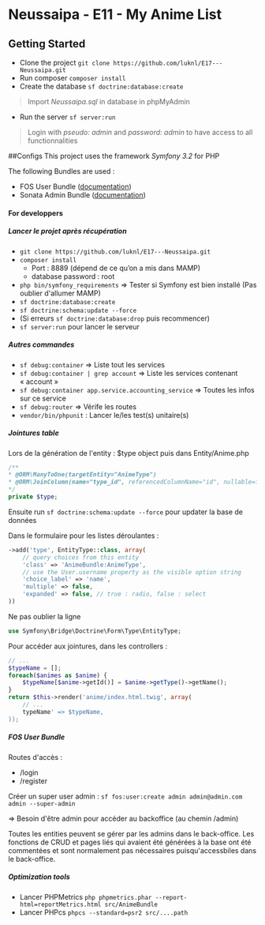 Neussaipa - E11 - My Anime List
========================

## Getting Started

* Clone the project `git clone https://github.com/luknl/E17---Neussaipa.git`
* Run composer `composer install`
* Create the database `sf doctrine:database:create`
> Import *Neussaipa.sql* in database in phpMyAdmin
* Run the server `sf server:run`
> Login with *pseudo: admin* and *password: admin* to have access to all functionnalities

##Configs
This project uses the framework *Symfony 3.2* for PHP

The following Bundles are used : 
* FOS User Bundle ([documentation](http://symfony.com/doc/current/bundles/FOSUserBundle/index.html))
* Sonata Admin Bundle ([documentation](https://symfony.com/doc/current/bundles/SonataAdminBundle/index.html))


#### For developpers

##### Lancer le projet après récupération


* `git clone https://github.com/luknl/E17---Neussaipa.git`
* `composer install`
	- Port : 8889 (dépend de ce qu’on a mis dans MAMP)
	- database password : root
* `php bin/symfony_requirements` => Tester si Symfony est bien installé
(Pas oublier d'allumer MAMP)
* `sf doctrine:database:create`
* `sf doctrine:schema:update --force`
* (Si erreurs `sf doctrine:database:drop` puis recommencer)
* `sf server:run` pour lancer le serveur


##### Autres commandes

* `sf debug:container` => Liste tout les services
* `sf debug:container | grep account` => Liste les services contenant « account » 
* `sf debug:container app.service.accounting_service` => Toutes les infos sur ce service
* `sf debug:router` => Vérife les routes
* `vendor/bin/phpunit` : Lancer le/les test(s) unitaire(s)


##### Jointures table 
Lors de la génération de l'entity : $type object puis dans Entity/Anime.php
```php
/**
* @ORM\ManyToOne(targetEntity="AnimeType")
* @ORM\JoinColumn(name="type_id", referencedColumnName="id", nullable=false)
*/
private $type;
```
Ensuite run `sf doctrine:schema:update --force` pour updater la base de données

Dans le formulaire pour les listes déroulantes :
```php
->add('type', EntityType::class, array(
    // query choices from this entity
    'class' => 'AnimeBundle:AnimeType',
    // use the User.username property as the visible option string
    'choice_label' => 'name',
    'multiple' => false,
    'expanded' => false, // true : radio, false : select
))
```
Ne pas oublier la ligne 
```php 
use Symfony\Bridge\Doctrine\Form\Type\EntityType;
```
Pour accéder aux jointures, dans les controllers : 
```php
// ...
$typeName = [];
foreach($animes as $anime) {
    $typeName[$anime->getId()] = $anime->getType()->getName();
}
return $this->render('anime/index.html.twig', array(
    // ...
    typeName' => $typeName,
));
```

##### FOS User Bundle
Routes d'accès : 
* /login
* /register

Créer un super user admin : `sf fos:user:create admin admin@admin.com admin --super-admin`

=> Besoin d'être admin pour accéder au backoffice (au chemin /admin)


Toutes les entities peuvent se gérer par les admins dans le back-office. Les fonctions de CRUD et pages liés qui avaient été générées à la base ont été commentées et sont normalement pas nécessaires puisqu'accessbiles dans le back-office.

##### Optimization tools

* Lancer PHPMetrics `php phpmetrics.phar --report-html=reportMetrics.html src/AnimeBundle`
* Lancer PHPcs `phpcs --standard=psr2 src/....path`

